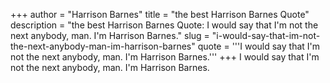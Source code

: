 +++
author = "Harrison Barnes"
title = "the best Harrison Barnes Quote"
description = "the best Harrison Barnes Quote: I would say that I'm not the next anybody, man. I'm Harrison Barnes."
slug = "i-would-say-that-im-not-the-next-anybody-man-im-harrison-barnes"
quote = '''I would say that I'm not the next anybody, man. I'm Harrison Barnes.'''
+++
I would say that I'm not the next anybody, man. I'm Harrison Barnes.
